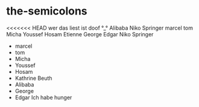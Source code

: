 # the-semicolons
<<<<<<< HEAD
wer das liest ist doof °_°
Alibaba
Niko Springer
marcel
tom
Micha
Youssef
Hosam
Etienne
George
Edgar
Niko Springer
- marcel
- tom
- Micha
- Youssef
- Hosam
- Kathrine Beuth
- Alibaba
- George
- Edgar
Ich habe hunger
